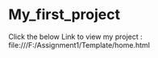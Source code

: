 # My_first_project

Click the below Link to view my project :
file:///F:/Assignment1/Template/home.html

